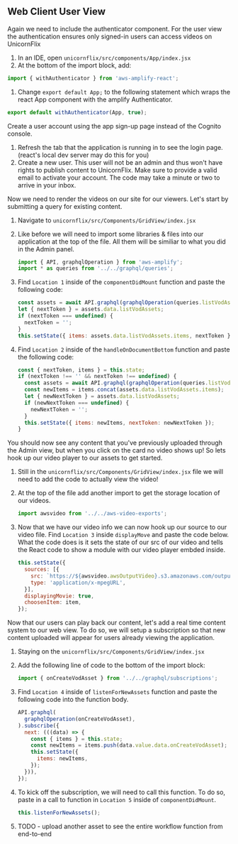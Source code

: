 ## Web Client User View

 Again we need to include the authenticator component. For the user view the authentication ensures only signed-in users can access videos on UnicornFlix

1. In an IDE, open `unicornflix/src/components/App/index.jsx`
1. At the bottom of the import block, add:

  ```javascript
  import { withAuthenticator } from 'aws-amplify-react'; 
  ```
1. Change ```export default App;``` to the following statement which wraps the react App component with the amplify Authenticator.

  ```javascript
  export default withAuthenticator(App, true);
  ```

Create a user account using the app sign-up page instead of the Cognito console.

1. Refresh the tab that the application is running in to see the login page. (react's local dev server may do this for you)
1. Create a new user. This user will not be an admin and thus won't have rights to publish content to UnicornFlix. Make sure to provide a valid email to activate your account. The code may take a minute or two to arrive in your inbox.

Now we need to render the videos on our site for our viewers. Let's start by submitting a query for existing content.

1. Navigate to `unicornflix/src/Components/GridView/index.jsx`
1. Like before we will need to import some libraries & files into our application at the top of the file. All them will be similiar to what you did in the Admin panel.
    ```javascript
    import { API, graphqlOperation } from 'aws-amplify';
    import * as queries from '../../graphql/queries';
    ```
1. Find `Location 1` inside of the `componentDidMount` function and paste the following code:
    
    ```javascript
    const assets = await API.graphql(graphqlOperation(queries.listVodAssets));
    let { nextToken } = assets.data.listVodAssets;
    if (nextToken === undefined) {
      nextToken = '';
    }
    this.setState({ items: assets.data.listVodAssets.items, nextToken });
    ```
1. Find `Location 2` inside of the `handleOnDocumentBottom` function and paste the following code:
    
    ```javascript
    const { nextToken, items } = this.state;
    if (nextToken !== '' && nextToken !== undefined) {
      const assets = await API.graphql(graphqlOperation(queries.listVodAssets, { nextToken }));
      const newItems = items.concat(assets.data.listVodAssets.items);
      let { newNextToken } = assets.data.listVodAssets;
      if (newNextToken === undefined) {
        newNextToken = '';
      }
      this.setState({ items: newItems, nextToken: newNextToken });
    }
    ```

You should now see any content that you've previously uploaded through the Admin view, but when you click on the card no video shows up! So lets hook up our video player to our assets to get started.

1. Still in the `unicornflix/src/Components/GridView/index.jsx` file we will need to add the code to actually view the video!

1. At the top of the file add another import to get the storage location of our videos.

    ```javascript
    import awsvideo from '../../aws-video-exports';
    ```
1. Now that we have our video info we can now hook up our source to our video file. Find `Location 3` inside `displayMove` and paste the code below. What the code does is it sets the state of our src of our video and tells the React code to show a module with our video player embded inside.
    ```javascript
    this.setState({
      sources: [{
        src: `https://${awsvideo.awsOutputVideo}.s3.amazonaws.com/output/${item.video.id}.m3u8`,
        type: 'application/x-mpegURL',
      }],
      displayingMovie: true,
      choosenItem: item,
    });
    ```

Now that our users can play back our content, let's add a real time content system to our web view. To do so, we will setup a subscription so that new content uploaded will appear for users already viewing the application.

1. Staying on the `unicornflix/src/Components/GridView/index.jsx`
1. Add the following line of code to the bottom of the import block: 
    ```javascript
    import { onCreateVodAsset } from '../../graphql/subscriptions';
    ```
1. Find `Location 4` inside of `listenForNewAssets` function and paste the following code into the function body.

    ```javascript
    API.graphql(
      graphqlOperation(onCreateVodAsset),
    ).subscribe({
      next: (((data) => {
        const { items } = this.state;
        const newItems = items.push(data.value.data.onCreateVodAsset);
        this.setState({
          items: newItems,
        });
      })),
    });
    ```

1. To kick off the subscription, we will need to call this function. To do so, paste in a call to function in `Location 5` inside of `componentDidMount`.
    ```javascript
    this.listenForNewAssets();
    ```

1. TODO - upload another asset to see the entire workflow function from end-to-end